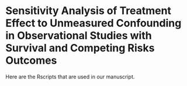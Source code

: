 # Sensitivity Analysis of Treatment Effect to Unmeasured Confounding in Observational Studies with Survival and Competing Risks Outcomes

Here are the Rscripts that are used in our manuscript.
